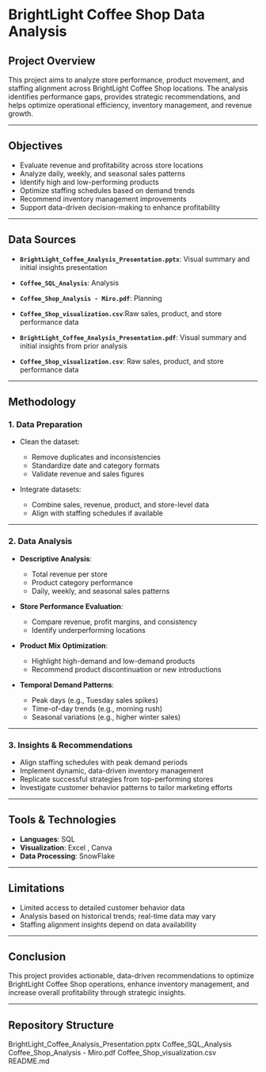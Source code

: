 # BrightLight Coffee Shop Data Analysis

## Project Overview

This project aims to analyze store performance, product movement, and staffing alignment across BrightLight Coffee Shop locations. 
The analysis identifies performance gaps, provides strategic recommendations, and helps optimize operational efficiency, inventory management, and revenue growth.

---

## Objectives

- Evaluate revenue and profitability across store locations
- Analyze daily, weekly, and seasonal sales patterns
- Identify high and low-performing products
- Optimize staffing schedules based on demand trends
- Recommend inventory management improvements
- Support data-driven decision-making to enhance profitability

---

## Data Sources
- **`BrightLight_Coffee_Analysis_Presentation.pptx`**: Visual summary and initial insights presentation
- **`Coffee_SQL_Analysis`**:  Analysis
- **`Coffee_Shop_Analysis - Miro.pdf`**: Planning 
- **`Coffee_Shop_visualization.csv`**:Raw sales, product, and store performance data

- **`BrightLight_Coffee_Analysis_Presentation.pdf`**: Visual summary and initial insights from prior analysis
- **`Coffee_Shop_visualization.csv`**: Raw sales, product, and store performance data

---

## Methodology

### 1. Data Preparation

- Clean the dataset:
  - Remove duplicates and inconsistencies
  - Standardize date and category formats
  - Validate revenue and sales figures

- Integrate datasets:
  - Combine sales, revenue, product, and store-level data
  - Align with staffing schedules if available

---

### 2. Data Analysis

- **Descriptive Analysis**:
  - Total revenue per store
  - Product category performance
  - Daily, weekly, and seasonal sales patterns

- **Store Performance Evaluation**:
  - Compare revenue, profit margins, and consistency
  - Identify underperforming locations

- **Product Mix Optimization**:
  - Highlight high-demand and low-demand products
  - Recommend product discontinuation or new introductions

- **Temporal Demand Patterns**:
  - Peak days (e.g., Tuesday sales spikes)
  - Time-of-day trends (e.g., morning rush)
  - Seasonal variations (e.g., higher winter sales)

---

### 3. Insights & Recommendations

- Align staffing schedules with peak demand periods
- Implement dynamic, data-driven inventory management
- Replicate successful strategies from top-performing stores
- Investigate customer behavior patterns to tailor marketing efforts

---

## Tools & Technologies

- **Languages**:  SQL
- **Visualization**: Excel , Canva
- **Data Processing**: SnowFlake

---

## Limitations

- Limited access to detailed customer behavior data
- Analysis based on historical trends; real-time data may vary
- Staffing alignment insights depend on data availability

---

## Conclusion

This project provides actionable, data-driven recommendations to optimize BrightLight Coffee Shop operations, 
enhance inventory management, and increase overall profitability through strategic insights.

---

## Repository Structure
BrightLight_Coffee_Analysis_Presentation.pptx
Coffee_SQL_Analysis
Coffee_Shop_Analysis - Miro.pdf
Coffee_Shop_visualization.csv
README.md
